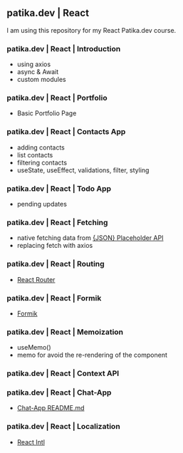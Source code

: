 ## patika.dev | React

I am using this repository for my React Patika.dev course.

### patika.dev | React | Introduction

* using axios
* async & Await
* custom modules

### patika.dev | React | Portfolio
* Basic Portfolio Page

### patika.dev | React | Contacts App
* adding contacts
* list contacts
* filtering contacts
* useState, useEffect, validations, filter, styling

### patika.dev | React | Todo App
* pending updates

### patika.dev | React | Fetching
* native fetching data from [{JSON} Placeholder API](https://jsonplaceholder.typicode.com/)
* replacing fetch with axios

### patika.dev | React | Routing
* [React Router](https://reactrouter.com/en/main/getting-started/overview)

### patika.dev | React | Formik
* [Formik](https://formik.org/docs/overview)

### patika.dev | React | Memoization
* useMemo()
* memo for avoid the re-rendering of the component

### patika.dev | React | Context API


### patika.dev | React | Chat-App

* [Chat-App README.md](/chat-app/readme.md)

### patika.dev | React | Localization
* [React Intl](https://formatjs.io/docs/react-intl/)